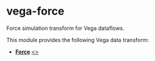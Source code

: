 # vega-force

Force simulation transform for Vega dataflows.

This module provides the following Vega data transform:

- [**Force**](https://vega.github.io/vega/docs/transforms/force/) [&lt;&gt;](https://github.com/vega/vega-force/blob/master/src/Force.js "Source")
